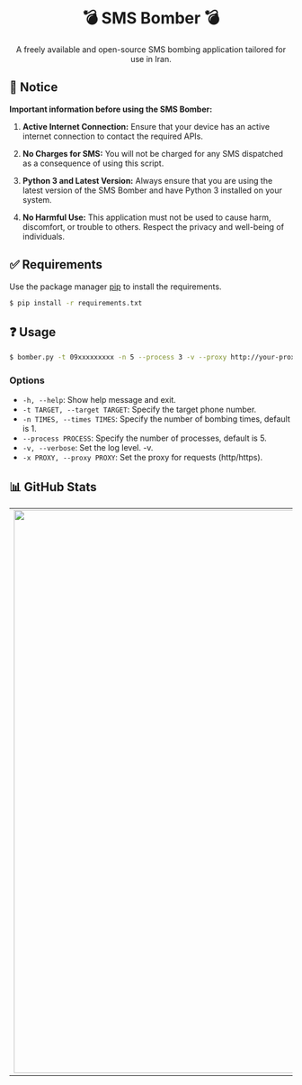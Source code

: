<div align="center">
  <h1>💣 SMS Bomber 💣</h1>
</div>
<div align="center">
  <p>A freely available and open-source SMS bombing application tailored for use in Iran.</p>
</div>

## 📌 Notice
**Important information before using the SMS Bomber:**

1. **Active Internet Connection:** Ensure that your device has an active internet connection to contact the required APIs.

2. **No Charges for SMS:** You will not be charged for any SMS dispatched as a consequence of using this script.

3. **Python 3 and Latest Version:** Always ensure that you are using the latest version of the SMS Bomber and have Python 3 installed on your system.

4. **No Harmful Use:** This application must not be used to cause harm, discomfort, or trouble to others. Respect the privacy and well-being of individuals.

## ✅ Requirements
Use the package manager [pip](https://pip.pypa.io/en/stable/getting-started/) to install the requirements.

```bash
$ pip install -r requirements.txt
```

## ❓ Usage
```bash
$ bomber.py -t 09xxxxxxxxx -n 5 --process 3 -v --proxy http://your-proxy-url:port
```
### Options
- `-h, --help`: Show help message and exit.
- `-t TARGET, --target TARGET`: Specify the target phone number.
- `-n TIMES, --times TIMES`: Specify the number of bombing times, default is 1.
- `--process PROCESS`: Specify the number of processes, default is 5.
- `-v, --verbose`: Set the log level. -v.
- `-x PROXY, --proxy PROXY`: Set the proxy for requests (http/https).

## 📊 GitHub Stats
<table><tr><td valign="top" width="50%">

<img src="https://github-readme-stats.vercel.app/api?username=NimaWasTaken&hide_border=true&show_icons=true&rank_icon=github&bg_color=00000000" align="left" style="width: 1000px" />

</td><td valign="top" width="50%">

<img src="https://github-readme-stats.vercel.app/api/top-langs/?username=NimaWasTaken&hide_border=true&layout=compact&bg_color=00000000" align="left" style="width:99%px" />

</td></tr></table>  
